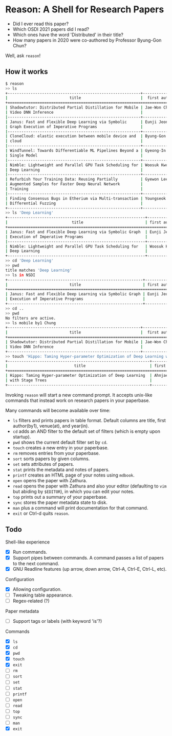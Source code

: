# Reason: A Shell for Research Papers

- Did I ever read this paper?
- Which OSDI 2021 papers did I read?
- Which ones have the word 'Distributed' in their title?
- How many papers in 2020 were co-authored by Professor Byung-Gon Chun?

Well, ask `reason`!

## How it works

```bash
$ reason
>> ls
+----------------------------------------------------------+----------------+---------+------+
|                           title                          |  first author  |  venue  | year |
+============================================================================================+
| Shadowtutor: Distributed Partial Distillation for Mobile | Jae-Won Chung  | ICPP    | 2020 |
| Video DNN Inference                                      |                |         |      |
|----------------------------------------------------------+----------------+---------+------|
| Janus: Fast and Flexible Deep Learning via Symbolic      | Eunji Jeong    | NSDI    | 2019 |
| Graph Execution of Imperative Programs                   |                |         |      |
|----------------------------------------------------------+----------------+---------+------|
| CloneCloud: elastic execution between mobile device and  | Byung-Gon Chun | EuroSys | 2011 |
| cloud                                                    |                |         |      |
|----------------------------------------------------------+----------------+---------+------|
| WindTunnel: Towards Differentiable ML Pipelines Beyond a | Gyeong-In Yu   | VLDB    | 2022 |
| Single Model                                             |                |         |      |
|----------------------------------------------------------+----------------+---------+------|
| Nimble: Lightweight and Parallel GPU Task Scheduling for | Woosuk Kwon    | NeurIPS | 2020 |
| Deep Learning                                            |                |         |      |
|----------------------------------------------------------+----------------+---------+------|
| Refurbish Your Training Data: Reusing Partially          | Gyewon Lee     | ATC     | 2021 |
| Augmented Samples for Faster Deep Neural Network         |                |         |      |
| Training                                                 |                |         |      |
|----------------------------------------------------------+----------------+---------+------|
| Finding Consensus Bugs in Etherium via Multi-transaction | Youngseok Yang | OSDI    | 2021 |
| Differential Fuzzing                                     |                |         |      |
+----------------------------------------------------------+----------------+---------+------+
>> ls 'Deep Learning'
+------------------------------------------------------------+--------------+---------+------+
|                            title                           | first author |  venue  | year |
+============================================================================================+
| Janus: Fast and Flexible Deep Learning via Symbolic Graph  | Eunji Jeong  | NSDI    | 2019 |
| Execution of Imperative Programs                           |              |         |      |
|------------------------------------------------------------+--------------+---------+------|
| Nimble: Lightweight and Parallel GPU Task Scheduling for   | Woosuk Kwon  | NeurIPS | 2020 |
| Deep Learning                                              |              |         |      |
+------------------------------------------------------------+--------------+---------+------+
>> cd 'Deep Learning'
>> pwd
title matches 'Deep Learning'
>> ls in NSDI
+-----------------------------------------------------------+--------------+-------+------+
|                           title                           | first author | venue | year |
+=========================================================================================+
| Janus: Fast and Flexible Deep Learning via Symbolic Graph | Eunji Jeong  | NSDI  | 2019 |
| Execution of Imperative Programs                          |              |       |      |
+-----------------------------------------------------------+--------------+-------+------+
>> cd ..
>> pwd
No filters are active.
>> ls mobile by1 Chung
+----------------------------------------------------------+---------------+-------+------+
|                           title                          |  first author | venue | year |
+=========================================================================================+
| Shadowtutor: Distributed Partial Distillation for Mobile | Jae-Won Chung | ICPP  | 2020 |
| Video DNN Inference                                      |               |       |      |
+----------------------------------------------------------+---------------+-------+------+
>> touch 'Hippo: Taming Hyper-parameter Optimization of Deep Learning with Stage Trees' by 'Ahnjae Shin, Do Yoon Kim, Joo Seong Jeong, Byung-Gon Chun' at arXiv in 2020 as Hippo
+--------------------------------------------------------------+--------------+-------+------+
|                             title                            | first author | venue | year |
+============================================================================================+
| Hippo: Taming Hyper-parameter Optimization of Deep Learning  | Ahnjae Shin  | arXiv | 2020 |
| with Stage Trees                                             |              |       |      |
+--------------------------------------------------------------+--------------+-------+------+
```

Invoking `reason` will start a new command prompt. It accepts unix-like commands that instead work on research papers in your paperbase.

Many commands will become available over time:
- `ls` filters and prints papers in table format. Default columns are title, first author(by1), venue(at), and year(in).
- `cd` adds an AND filter to the default set of filters (which is empty upon startup).
- `pwd` shows the current default filter set by `cd`.
- `touch` creates a new entry in your paperbase.
- `rm` removes entries from your paperbase.
- `sort` sorts papers by given columns.
- `set` sets attributes of papers.
- `stat` prints the metadata and notes of papers.
- `printf` creates an HTML page of your notes using `mdbook`.
- `open` opens the paper with Zathura.
- `read` opens the paper with Zathura and also your editor (defaulting to `vim` but abiding by `$EDITOR`), in which you can edit your notes.
- `top` prints out a summary of your paperbase.
- `sync` stores the paper metadata state to disk.
- `man` plus a command will print documentation for that command.
- `exit` or Ctrl-d quits `reason`.

## Todo

Shell-like experience
- [x] Run commands.
- [x] Support pipes between commands. A command passes a list of papers to the next command.
- [x] GNU Readline features (up arrow, down arrow, Ctrl-A, Ctrl-E, Ctrl-L, etc).

Configuration
- [x] Allowing configuration.
- [ ] Tweaking table appearance.
- [ ] Regex-related (?)

Paper metadata
- [ ] Support tags or labels (with keyword 'is'?)

Commands
- [x] `ls`
- [x] `cd`
- [x] `pwd`
- [x] `touch`
- [x] `exit`
- [ ] `rm`
- [ ] `sort`
- [ ] `set`
- [ ] `stat`
- [ ] `printf`
- [ ] `open`
- [ ] `read`
- [ ] `top`
- [ ] `sync`
- [ ] `man`
- [x] `exit`
